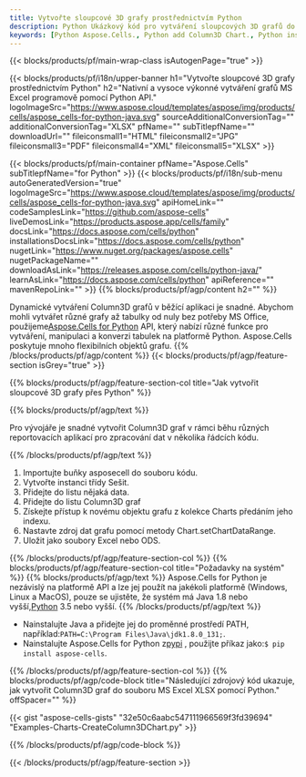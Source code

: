 ```yaml
---
title: Vytvořte sloupcové 3D grafy prostřednictvím Python
description: Python Ukázkový kód pro vytváření sloupcových 3D grafů do Excelu pomocí knihovny Python. Tento kód použijte pro vytvoření Column3D grafu do MS Excel v rámci aplikace založené na Python.
keywords: [Python Aspose.Cells., Python add Column3D Chart., Python insert Column3D Chart., Python create Column3D Chart]
---
```

{{< blocks/products/pf/main-wrap-class isAutogenPage="true" >}}

{{< blocks/products/pf/i18n/upper-banner h1="Vytvořte sloupcové 3D grafy prostřednictvím Python" h2="Nativní a vysoce výkonné vytváření grafů MS Excel programově pomocí Python API." logoImageSrc="https://www.aspose.cloud/templates/aspose/img/products/cells/aspose_cells-for-python-java.svg" sourceAdditionalConversionTag="" additionalConversionTag="XLSX" pfName="" subTitlepfName="" downloadUrl="" fileiconsmall1="HTML" fileiconsmall2="JPG" fileiconsmall3="PDF" fileiconsmall4="XML" fileiconsmall5="XLSX" >}}

{{< blocks/products/pf/main-container pfName="Aspose.Cells" subTitlepfName="for Python" >}}
{{< blocks/products/pf/i18n/sub-menu autoGeneratedVersion="true" logoImageSrc="https://www.aspose.cloud/templates/aspose/img/products/cells/aspose_cells-for-python-java.svg" apiHomeLink="" codeSamplesLink="https://github.com/aspose-cells" liveDemosLink="https://products.aspose.app/cells/family" docsLink="https://docs.aspose.com/cells/python" installationsDocsLink="https://docs.aspose.com/cells/python" nugetLink="https://www.nuget.org/packages/aspose.cells" nugetPackageName="" downloadAsLink="https://releases.aspose.com/cells/python-java/" learnAsLink="https://docs.aspose.com/cells/python" apiReference="" mavenRepoLink="" >}}
{{% blocks/products/pf/agp/content h2="" %}}

 Dynamické vytváření Column3D grafů v běžící aplikaci je snadné. Abychom mohli vytvářet různé grafy až tabulky od nuly bez potřeby MS Office, použijeme[Aspose.Cells for Python](https://pypi.org/project/aspose.cells) API, který nabízí různé funkce pro vytváření, manipulaci a konverzi tabulek na platformě Python. Aspose.Cells poskytuje mnoho flexibilních objektů grafu.
{{% /blocks/products/pf/agp/content %}}
{{< blocks/products/pf/agp/feature-section isGrey="true" >}}

{{% blocks/products/pf/agp/feature-section-col title="Jak vytvořit sloupcové 3D grafy přes Python" %}}

{{% blocks/products/pf/agp/text %}}

Pro vývojáře je snadné vytvořit Column3D graf v rámci běhu různých reportovacích aplikací pro zpracování dat v několika řádcích kódu.

{{% /blocks/products/pf/agp/text %}}

1. Importujte buňky asposecell do souboru kódu.
1. Vytvořte instanci třídy Sešit.
1. Přidejte do listu nějaká data.
1. Přidejte do listu Column3D graf
1. Získejte přístup k novému objektu grafu z kolekce Charts předáním jeho indexu.
1. Nastavte zdroj dat grafu pomocí metody Chart.setChartDataRange.
1. Uložit jako soubory Excel nebo ODS.

{{% /blocks/products/pf/agp/feature-section-col %}}
{{% blocks/products/pf/agp/feature-section-col title="Požadavky na systém" %}}
{{% blocks/products/pf/agp/text %}}
 Aspose.Cells for Python je nezávislý na platformě API a lze jej použít na jakékoli platformě (Windows, Linux a MacOS), pouze se ujistěte, že systém má Java 1.8 nebo vyšší,[Python](https://www.python.org/downloads/) 3.5 nebo vyšší.
{{% /blocks/products/pf/agp/text %}}
-  Nainstalujte Java a přidejte jej do proměnné prostředí PATH, například:<code>PATH=C:\Program Files\Java\jdk1.8.0_131;</code>.
-  Nainstalujte Aspose.Cells for Python z<a href="https://pypi.org/project/aspose-cells/">pypi</a> , použijte příkaz jako:<code>$ pip install aspose-cells</code>.

{{% /blocks/products/pf/agp/feature-section-col %}}
{{% blocks/products/pf/agp/code-block title="Následující zdrojový kód ukazuje, jak vytvořit Column3D graf do souboru MS Excel XLSX pomocí Python." offSpacer="" %}}

{{< gist "aspose-cells-gists" "32e50c6aabc547111966569f3fd39694" "Examples-Charts-CreateColumn3DChart.py" >}}

{{% /blocks/products/pf/agp/code-block %}}

{{< /blocks/products/pf/agp/feature-section >}}

<!-- aboutfile Starts -->
